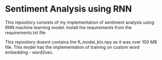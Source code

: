 # Sentiment Analysis using RNN
 This repository consists of my implementation of sentiment analysis using RNN machine learning model.
 Install the requirements from the requirements.txt file
 
 This repository doesnt contains the ft_model_bin.npy as it was over 100 MB file.
 This model has the implementation of training on custom word embedding - word2vec.
 
